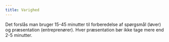 ```yaml
---
title: Varighed
---
```


Det forslås man bruger 15-45 minutter til forberedelse af spørgsmål (løver) og præsentation (entreprenører). Hver præsentation bør ikke tage mere end 2-5 minutter.
